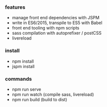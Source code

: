 ### features
* manage front end dependencies with JSPM
* write in ES6/2015, transpile to ES5 with Babel
* front end tooling with npm scripts
* sass compilation with autoprefixer / postCSS
* livereload


### install
* npm install
* jspm install


### commands
* npm run serve
* npm run watch (compile sass, livereload)
* npm run build (build to dist)